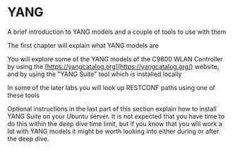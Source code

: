 # YANG

A brief introduction to YANG models and a couple of tools to use with them

The first chapter will explain what YANG models are

You will explore some of the YANG models of the C9800 WLAN Controller by using the [https://yangcatalog.org](https://yangcatalog.org/) website, and by using the "YANG Suite" tool which is installed locally

In some of the later labs you will look up RESTCONF paths using one of these tools

Optional instructions in the last part of this section explain how to install YANG Suite on your Ubuntu server. It is not expected that you have time to do this within the deep dive time limit, but if you know that you will work a lot with YANG models it might be worth looking into either during or after the deep dive.
